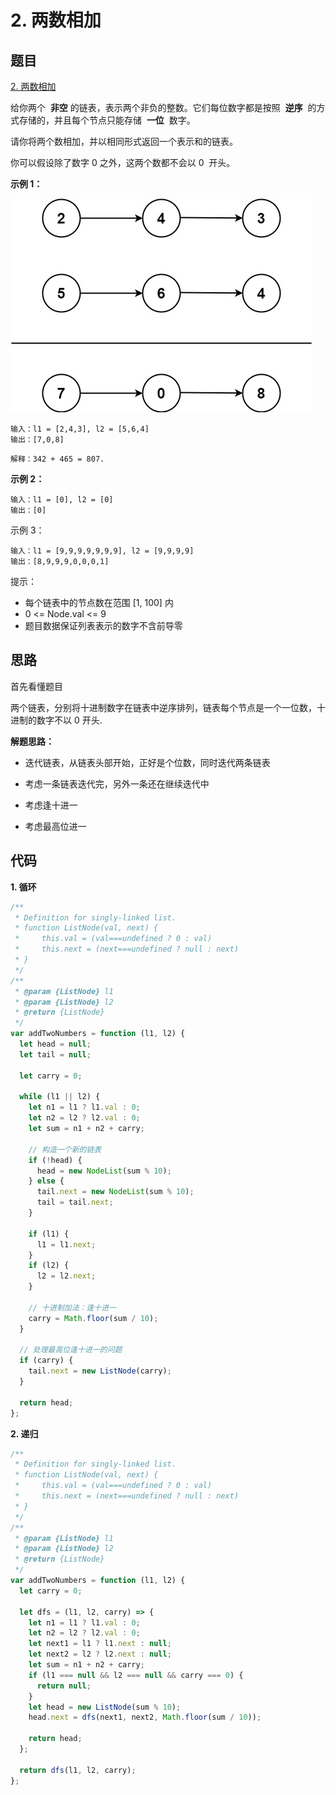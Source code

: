 # 2. 两数相加

## 题目

[2. 两数相加](https://leetcode-cn.com/problems/add-two-numbers/)

给你两个  **非空** 的链表，表示两个非负的整数。它们每位数字都是按照  **逆序**  的方式存储的，并且每个节点只能存储  **一位**  数字。

请你将两个数相加，并以相同形式返回一个表示和的链表。

你可以假设除了数字 0 之外，这两个数都不会以 0  开头。

**示例 1：**

![](../public/addtwonumber1.jpg)

```
输入：l1 = [2,4,3], l2 = [5,6,4]
输出：[7,0,8]
```

```
解释：342 + 465 = 807.
```

**示例 2：**

```
输入：l1 = [0], l2 = [0]
输出：[0]
```

示例 3：

```
输入：l1 = [9,9,9,9,9,9,9], l2 = [9,9,9,9]
输出：[8,9,9,9,0,0,0,1]
```

提示：

- 每个链表中的节点数在范围 [1, 100] 内
- 0 <= Node.val <= 9
- 题目数据保证列表表示的数字不含前导零

## 思路

首先看懂题目

两个链表，分别将十进制数字在链表中逆序排列，链表每个节点是一个一位数，十进制的数字不以 0 开头.

**解题思路：**

- 迭代链表，从链表头部开始，正好是个位数，同时迭代两条链表

- 考虑一条链表迭代完，另外一条还在继续迭代中

- 考虑逢十进一

- 考虑最高位进一



## 代码

**1. 循环**

```js
/**
 * Definition for singly-linked list.
 * function ListNode(val, next) {
 *     this.val = (val===undefined ? 0 : val)
 *     this.next = (next===undefined ? null : next)
 * }
 */
/**
 * @param {ListNode} l1
 * @param {ListNode} l2
 * @return {ListNode}
 */
var addTwoNumbers = function (l1, l2) {
  let head = null;
  let tail = null;

  let carry = 0;

  while (l1 || l2) {
    let n1 = l1 ? l1.val : 0;
    let n2 = l2 ? l2.val : 0;
    let sum = n1 + n2 + carry;

    // 构造一个新的链表
    if (!head) {
      head = new NodeList(sum % 10);
    } else {
      tail.next = new NodeList(sum % 10);
      tail = tail.next;
    }

    if (l1) {
      l1 = l1.next;
    }
    if (l2) {
      l2 = l2.next;
    }

    // 十进制加法：逢十进一
    carry = Math.floor(sum / 10);
  }

  // 处理最高位逢十进一的问题
  if (carry) {
    tail.next = new ListNode(carry);
  }

  return head;
};
```

**2. 递归**

```js
/**
 * Definition for singly-linked list.
 * function ListNode(val, next) {
 *     this.val = (val===undefined ? 0 : val)
 *     this.next = (next===undefined ? null : next)
 * }
 */
/**
 * @param {ListNode} l1
 * @param {ListNode} l2
 * @return {ListNode}
 */
var addTwoNumbers = function (l1, l2) {
  let carry = 0;

  let dfs = (l1, l2, carry) => {
    let n1 = l1 ? l1.val : 0;
    let n2 = l2 ? l2.val : 0;
    let next1 = l1 ? l1.next : null;
    let next2 = l2 ? l2.next : null;
    let sum = n1 + n2 + carry;
    if (l1 === null && l2 === null && carry === 0) {
      return null;
    }
    let head = new ListNode(sum % 10);
    head.next = dfs(next1, next2, Math.floor(sum / 10));

    return head;
  };

  return dfs(l1, l2, carry);
};
```
